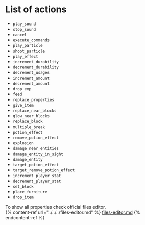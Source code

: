 # List of actions

* `play_sound`
* `stop_sound`
* `cancel`
* `execute_commands`
* `play_particle`
* `shoot_particle`
* `play_effect`
* `increment_durability`
* `decrement_durability`
* `decrement_usages`
* `increment_amount`
* `decrement_amount`
* `drop_exp`
* `feed`
* `replace_properties`
* `give_item`
* `replace_near_blocks`
* `glow_near_blocks`
* `replace_block`
* `multiple_break`
* `potion_effect`
* `remove_potion_effect`
* `explosion`
* `damage_near_entities`
* `damage_entity_in_sight`
* `damage_entity`
* `target_potion_effect`
* `target_remove_potion_effect`
* `increment_player_stat`
* `decrement_player_stat`
* `set_block`
* `place_furniture`
* `drop_item`

To show all properties check official files editor.\
{% content-ref url="../../../files-editor.md" %}
[files-editor.md](../../../files-editor.md)
{% endcontent-ref %}